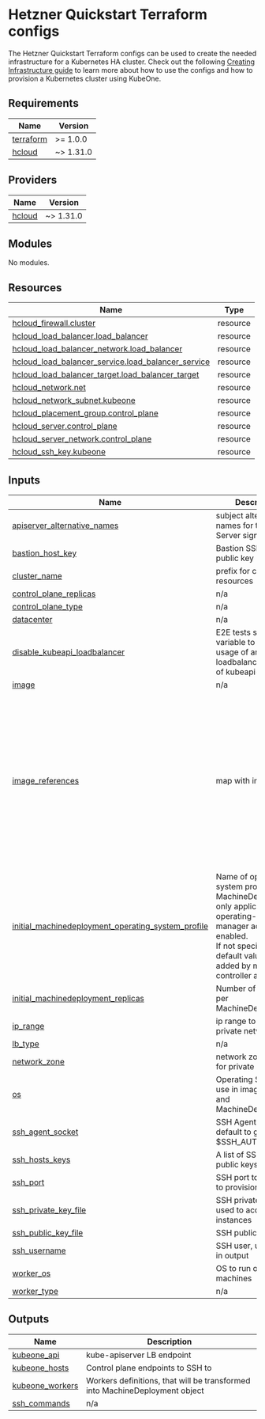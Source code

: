 # Hetzner Quickstart Terraform configs

The Hetzner Quickstart Terraform configs can be used to create the needed
infrastructure for a Kubernetes HA cluster. Check out the following
[Creating Infrastructure guide][docs-infrastructure] to learn more about how to
use the configs and how to provision a Kubernetes cluster using KubeOne.

[docs-infrastructure]: https://docs.kubermatic.com/kubeone/main/guides/using-terraform-configs/

## Requirements

| Name | Version |
|------|---------|
| <a name="requirement_terraform"></a> [terraform](#requirement\_terraform) | >= 1.0.0 |
| <a name="requirement_hcloud"></a> [hcloud](#requirement\_hcloud) | ~> 1.31.0 |

## Providers

| Name | Version |
|------|---------|
| <a name="provider_hcloud"></a> [hcloud](#provider\_hcloud) | ~> 1.31.0 |

## Modules

No modules.

## Resources

| Name | Type |
|------|------|
| [hcloud_firewall.cluster](https://registry.terraform.io/providers/hetznercloud/hcloud/latest/docs/resources/firewall) | resource |
| [hcloud_load_balancer.load_balancer](https://registry.terraform.io/providers/hetznercloud/hcloud/latest/docs/resources/load_balancer) | resource |
| [hcloud_load_balancer_network.load_balancer](https://registry.terraform.io/providers/hetznercloud/hcloud/latest/docs/resources/load_balancer_network) | resource |
| [hcloud_load_balancer_service.load_balancer_service](https://registry.terraform.io/providers/hetznercloud/hcloud/latest/docs/resources/load_balancer_service) | resource |
| [hcloud_load_balancer_target.load_balancer_target](https://registry.terraform.io/providers/hetznercloud/hcloud/latest/docs/resources/load_balancer_target) | resource |
| [hcloud_network.net](https://registry.terraform.io/providers/hetznercloud/hcloud/latest/docs/resources/network) | resource |
| [hcloud_network_subnet.kubeone](https://registry.terraform.io/providers/hetznercloud/hcloud/latest/docs/resources/network_subnet) | resource |
| [hcloud_placement_group.control_plane](https://registry.terraform.io/providers/hetznercloud/hcloud/latest/docs/resources/placement_group) | resource |
| [hcloud_server.control_plane](https://registry.terraform.io/providers/hetznercloud/hcloud/latest/docs/resources/server) | resource |
| [hcloud_server_network.control_plane](https://registry.terraform.io/providers/hetznercloud/hcloud/latest/docs/resources/server_network) | resource |
| [hcloud_ssh_key.kubeone](https://registry.terraform.io/providers/hetznercloud/hcloud/latest/docs/resources/ssh_key) | resource |

## Inputs

| Name | Description | Type | Default | Required |
|------|-------------|------|---------|:--------:|
| <a name="input_apiserver_alternative_names"></a> [apiserver\_alternative\_names](#input\_apiserver\_alternative\_names) | subject alternative names for the API Server signing cert. | `list(string)` | `[]` | no |
| <a name="input_bastion_host_key"></a> [bastion\_host\_key](#input\_bastion\_host\_key) | Bastion SSH host public key | `string` | `null` | no |
| <a name="input_cluster_name"></a> [cluster\_name](#input\_cluster\_name) | prefix for cloud resources | `string` | n/a | yes |
| <a name="input_control_plane_replicas"></a> [control\_plane\_replicas](#input\_control\_plane\_replicas) | n/a | `number` | `3` | no |
| <a name="input_control_plane_type"></a> [control\_plane\_type](#input\_control\_plane\_type) | n/a | `string` | `"cx21"` | no |
| <a name="input_datacenter"></a> [datacenter](#input\_datacenter) | n/a | `string` | `"nbg1"` | no |
| <a name="input_disable_kubeapi_loadbalancer"></a> [disable\_kubeapi\_loadbalancer](#input\_disable\_kubeapi\_loadbalancer) | E2E tests specific variable to disable usage of any loadbalancer in front of kubeapi-server | `bool` | `false` | no |
| <a name="input_image"></a> [image](#input\_image) | n/a | `string` | `""` | no |
| <a name="input_image_references"></a> [image\_references](#input\_image\_references) | map with images | <pre>map(object({<br>    image_name   = string<br>    ssh_username = string<br>    worker_os    = string<br>  }))</pre> | <pre>{<br>  "centos": {<br>    "image_name": "centos-7",<br>    "ssh_username": "root",<br>    "worker_os": "centos"<br>  },<br>  "rockylinux": {<br>    "image_name": "rocky-8",<br>    "ssh_username": "root",<br>    "worker_os": "rockylinux"<br>  },<br>  "ubuntu": {<br>    "image_name": "ubuntu-22.04",<br>    "ssh_username": "root",<br>    "worker_os": "ubuntu"<br>  }<br>}</pre> | no |
| <a name="input_initial_machinedeployment_operating_system_profile"></a> [initial\_machinedeployment\_operating\_system\_profile](#input\_initial\_machinedeployment\_operating\_system\_profile) | Name of operating system profile for MachineDeployments, only applicable if operating-system-manager addon is enabled.<br>If not specified, the default value will be added by machine-controller addon. | `string` | `""` | no |
| <a name="input_initial_machinedeployment_replicas"></a> [initial\_machinedeployment\_replicas](#input\_initial\_machinedeployment\_replicas) | Number of replicas per MachineDeployment | `number` | `2` | no |
| <a name="input_ip_range"></a> [ip\_range](#input\_ip\_range) | ip range to use for private network | `string` | `"192.168.0.0/16"` | no |
| <a name="input_lb_type"></a> [lb\_type](#input\_lb\_type) | n/a | `string` | `"lb11"` | no |
| <a name="input_network_zone"></a> [network\_zone](#input\_network\_zone) | network zone to use for private network | `string` | `"eu-central"` | no |
| <a name="input_os"></a> [os](#input\_os) | Operating System to use in image filtering and MachineDeployment | `string` | `"ubuntu"` | no |
| <a name="input_ssh_agent_socket"></a> [ssh\_agent\_socket](#input\_ssh\_agent\_socket) | SSH Agent socket, default to grab from $SSH\_AUTH\_SOCK | `string` | `"env:SSH_AUTH_SOCK"` | no |
| <a name="input_ssh_hosts_keys"></a> [ssh\_hosts\_keys](#input\_ssh\_hosts\_keys) | A list of SSH hosts public keys to verify | `list(string)` | `null` | no |
| <a name="input_ssh_port"></a> [ssh\_port](#input\_ssh\_port) | SSH port to be used to provision instances | `number` | `22` | no |
| <a name="input_ssh_private_key_file"></a> [ssh\_private\_key\_file](#input\_ssh\_private\_key\_file) | SSH private key file used to access instances | `string` | `""` | no |
| <a name="input_ssh_public_key_file"></a> [ssh\_public\_key\_file](#input\_ssh\_public\_key\_file) | SSH public key file | `string` | `"~/.ssh/id_rsa.pub"` | no |
| <a name="input_ssh_username"></a> [ssh\_username](#input\_ssh\_username) | SSH user, used only in output | `string` | `""` | no |
| <a name="input_worker_os"></a> [worker\_os](#input\_worker\_os) | OS to run on worker machines | `string` | `""` | no |
| <a name="input_worker_type"></a> [worker\_type](#input\_worker\_type) | n/a | `string` | `"cx21"` | no |

## Outputs

| Name | Description |
|------|-------------|
| <a name="output_kubeone_api"></a> [kubeone\_api](#output\_kubeone\_api) | kube-apiserver LB endpoint |
| <a name="output_kubeone_hosts"></a> [kubeone\_hosts](#output\_kubeone\_hosts) | Control plane endpoints to SSH to |
| <a name="output_kubeone_workers"></a> [kubeone\_workers](#output\_kubeone\_workers) | Workers definitions, that will be transformed into MachineDeployment object |
| <a name="output_ssh_commands"></a> [ssh\_commands](#output\_ssh\_commands) | n/a |
